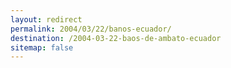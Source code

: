 ```yaml
---
layout: redirect
permalink: 2004/03/22/banos-ecuador/
destination: /2004-03-22-baos-de-ambato-ecuador
sitemap: false
---
```


